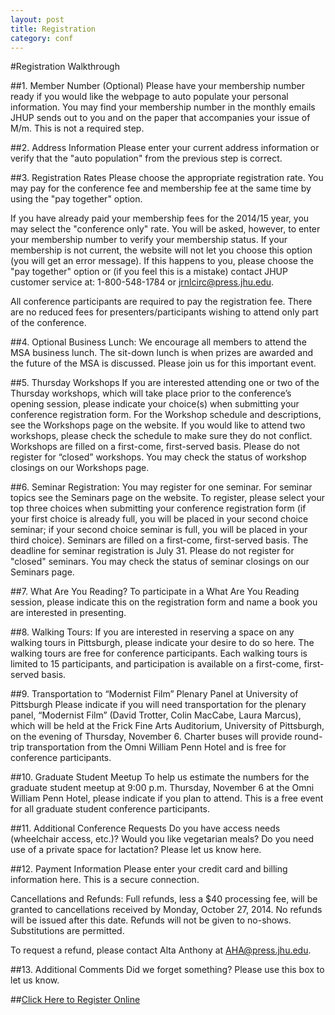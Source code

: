 ```yaml
---
layout: post
title: Registration
category: conf
---
```


#Registration Walkthrough

##1. Member Number (Optional)
Please have your membership number ready if you would like the webpage to auto populate your personal information. You may find your membership number in the monthly emails JHUP sends out to you and on the paper that accompanies your issue of M/m. This is not a required step.

##2. Address Information 
Please enter your current address information or verify that the "auto population" from the previous step is correct.

##3. Registration Rates 
Please choose the appropriate registration rate. You may pay for the conference fee and membership fee at the same time by using the "pay together" option.

If you have already paid your membership fees for the 2014/15 year, you may select the "conference only" rate. You will be asked, however, to enter your membership number to verify your membership status. If your membership is not current, the website will not let you choose this option (you will get an error message). If this happens to you, please choose the "pay together" option or (if you feel this is a mistake) contact JHUP customer service at: 1-800-548-1784 or jrnlcirc@press.jhu.edu.

All conference participants are required to pay the registration fee. There are no reduced fees for presenters/participants wishing to attend only part of the conference.

##4. Optional Business Lunch: 
We encourage all members to attend the MSA business lunch. The sit-down lunch is when prizes are awarded and the future of the MSA is discussed. Please join us for this important event.

##5. Thursday Workshops
If you are interested attending one or two of the Thursday workshops, which will take place prior to the conference’s opening session, please indicate your choice(s) when submitting your conference registration form. For the Workshop schedule and descriptions, see the Workshops page on the website. If you would like to attend two workshops, please check the schedule to make sure they do not conflict. Workshops are filled on a first-come, first-served basis. Please do not register for “closed” workshops. You may check the status of workshop closings on our Workshops page.

##6. Seminar Registration: 
You may register for one seminar. For seminar topics see the Seminars page on the website. To register, please select your top three choices when submitting your conference registration form (if your first choice is already full, you will be placed in your second choice seminar; if your second choice seminar is full, you will be placed in your third choice). Seminars are filled on a first-come, first-served basis. The deadline for seminar registration is July 31. Please do not register for "closed" seminars. You may check the status of seminar closings on our Seminars page.

##7. What Are You Reading? 
To participate in a What Are You Reading session, please indicate this on the registration form and name a book you are interested in presenting.

##8. Walking Tours: If you are interested in reserving a space on any walking tours in Pittsburgh, please indicate your desire to do so here. The walking tours are free for conference participants. Each walking tours is limited to 15 participants, and participation is available on a first-come, first-served basis.

##9. Transportation to “Modernist Film” Plenary Panel at University of Pittsburgh
Please indicate if you will need transportation for the plenary panel, “Modernist Film”  (David Trotter, Colin MacCabe, Laura Marcus), which will be held at the Frick Fine Arts Auditorium, University of Pittsburgh, on the evening of Thursday, November 6. Charter buses will provide round-trip transportation from the Omni William Penn Hotel and is free for conference participants.

##10. Graduate Student Meetup
To help us estimate the numbers for the graduate student meetup at 9:00 p.m. Thursday, November 6 at the Omni William Penn Hotel, please indicate if you plan to attend. This is a free event for all graduate student conference participants.

##11. Additional Conference Requests 
Do you have access needs (wheelchair access, etc.)? Would you like vegetarian meals? Do you need use of a private space for lactation? Please let us know here.

##12. Payment Information 
Please enter your credit card and billing information here. This is a secure connection.

Cancellations and Refunds: Full refunds, less a $40 processing fee, will be granted to cancellations received by Monday, October 27, 2014. No refunds will be issued after this date. Refunds will not be given to no-shows. Substitutions are permitted.

To request a refund, please contact Alta Anthony at AHA@press.jhu.edu.

##13. Additional Comments 
Did we forget something? Please use this box to let us know.


##[Click Here to Register Online]()
